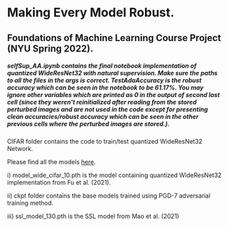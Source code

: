 # Making Every Model Robust.

## Foundations of Machine Learning Course Project (NYU Spring 2022).

##### selfSup_AA.ipynb contains the final notebook implementation of quantized WideResNet32 with natural supervision. Make sure the paths to all the files in the args is correct. TestAdaAccuracy is the robust accuracy which can be seen in the notebook to be 61.17%. You may ignore other variables which are printed as 0 in the output of second last cell (since they weren't reinitialized after reading from the stored perturbed images and are not used in the code except for presenting clean accuracies/robust accuracy which can be seen in the other previous cells where the perturbed images are stored.). 



CIFAR folder contains the code to train/test quantized WideResNet32 Network.

Please find all the models [here](https://drive.google.com/drive/folders/1lR3muFSTTbSLKquhG9uEcHJJY8zHr9r_?usp=sharing). 

i) model_wide_cifar_10.pth is the model containing quantized WideResNet32 implementation from Fu et al. (2021). 

ii) ckpt folder contains the base models trained using PGD-7 adversarial training method.  

iii) ssl_model_130.pth is the SSL model from Mao et al. (2021)
